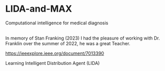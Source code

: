 # LIDA-and-MAX
Computational intelligence for medical diagnosis
<br><br>

In memory of Stan Franking (2023)
I had the pleasure of working with Dr. Franklin over the summer of 2022, he was a great Teacher. <br>

https://ieeexplore.ieee.org/document/7013390


Learning Intelligent Distribution Agent (LIDA)
